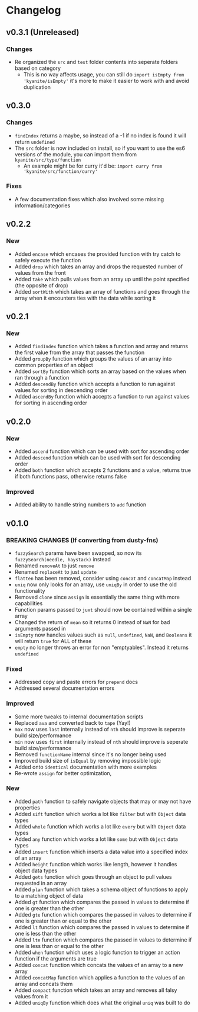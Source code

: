 # Changelog

## v0.3.1 (Unreleased)

### Changes

- Re organized the `src` and `test` folder contents into seperate folders based on category
  - This is no way affects usage, you can still do `import isEmpty from 'kyanite/isEmpty'` it's more to make it easier to work with and avoid duplication

## v0.3.0

### Changes

- `findIndex` returns a maybe, so instead of a -1 if no index is found it will return `undefined`
- The `src` folder is now included on install, so if you want to use the es6 versions of the module, you can import them from `kyanite/src/type/function`
  - An example might be for curry it'd be: `import curry from 'kyanite/src/function/curry'`

### Fixes

- A few documentation fixes which also involved some missing information/categories

## v0.2.2

### New

- Added `encase` which encases the provided function with try catch to safely execute the function
- Added `drop` which takes an array and drops the requested number of values from the front
- Added `take` which pulls values from an array up until the point specified (the opposite of drop)
- Added `sortWith` which takes an array of functions and goes through the array when it encounters ties with the data while sorting it

## v0.2.1

### New

- Added `findIndex` function which takes a function and array and returns the first value from the array that passes the function
- Added `groupBy` function which groups the values of an array into common properties of an object
- Added `sortBy` function which sorts an array based on the values when ran through a function
- Added `descendBy` function which accepts a function to run against values for sorting in descending order
- Added `ascendBy` function which accepts a function to run against values for sorting in ascending order

## v0.2.0

### New

- Added `ascend` function which can be used with sort for ascending order
- Added `descend` function which can be used with sort for descending order
- Added `both` function which accepts 2 functions and a value, returns true if both functions pass, otherwise returns false

### Improved

- Added ability to handle string numbers to `add` function

## v0.1.0

### BREAKING CHANGES (If converting from dusty-fns)

- `fuzzySearch` params have been swapped, so now its `fuzzySearch(needle, haystack)` instead
- Renamed `removeAt` to just  `remove`
- Renamed `replaceAt` to just `update`
- `flatten` has been removed, consider using `concat` and `concatMap` instead
- `uniq` now only looks for an array, use `uniqBy` in order to use the old functionality
- Removed `clone` since `assign` is essentially the same thing with more capabilities
- Function params passed to `juxt` should now be contained within a single array
- Changed the return of `mean` so it returns 0 instead of `NaN` for bad arguments passed in
- `isEmpty` now handles values such as `null`, `undefined`, `NaN`, and `Booleans` it will return `true` for ALL of these
- `empty` no longer throws an error for non "emptyables". Instead it returns `undefined`

### Fixed

- Addressed copy and paste errors for `prepend` docs
- Addressed several documentation errors

### Improved

- Some more tweaks to internal documentation scripts
- Replaced `ava` and converted back to `tape` (Yay!)
- `max` now uses `last` internally instead of `nth` should improve is seperate build size/performance
- `min` now uses `first` internally instead of `nth` should improve is seperate build size/performance
- Removed `functionName` internal since it's no longer being used
- Improved build size of `isEqual` by removing impossible logic
- Added onto `identical` documentation with more examples
- Re-wrote `assign` for better optimization,

### New

- Added `path` function to safely navigate objects that may or may not have properties
- Added `sift` function which works a lot like `filter` but with `Object` data types
- Added `whole` function which works a lot like `every` but with `Object` data types
- Added `any` function which works a lot like `some` but with `Object` data types
- Added `insert` function which inserts a data value into a specified index of an array
- Added `height` function which works like length, however it handles object data types
- Added `gets` function which goes through an object to pull values requested in an array
- Added `plan` function which takes a schema object of functions to apply to a matching object of data
- Added `gt` function which compares the passed in values to determine if one is greater than the other
- Added `gte` function which compares the passed in values to determine if one is greater than or equal to the other
- Added `lt` function which compares the passed in values to determine if one is less than the other
- Added `lte` function which compares the passed in values to determine if one is less than or equal to the other
- Added `when` function which uses a logic function to trigger an action function if the arguments are true
- Added `concat` function which concats the values of an array to a new array
- Added `concatMap` function which applies a function to the values of an array and concats them
- Added `compact` function which takes an array and removes all falsy values from it
- Added `uniqBy` function which does what the original `uniq` was built to do

